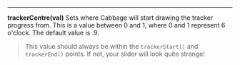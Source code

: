 <a name="trackerCentre"><h3 style="padding-top: 40px; margin-top: 40px;"></h3></a>
_____________________________
**trackerCentre(val)** Sets where Cabbage will start drawing the tracker progress from. This is a value between 0 and 1, where 0 and 1 represent 6 o'clock. The default value is .9.

> This value should always be within the `trackerStart()` and `trackerEnd()` points. If not, your slider will look quite strange!  

